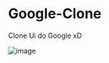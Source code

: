 # Google-Clone

Clone Ui do Google xD

![image](https://user-images.githubusercontent.com/82541610/146549534-ef19fd08-eb87-4d4f-9f97-24314fff1c9c.png)

